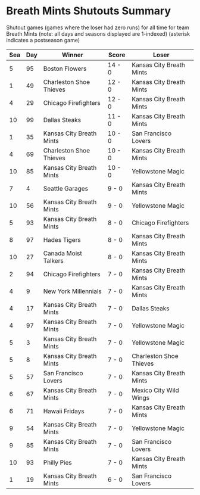 # Breath Mints Shutouts Summary



Shutout games (games where the loser had zero runs) for all time for team Breath Mints (note: all days and seasons displayed are 1-indexed) (asterisk indicates a postseason game)


| Sea | Day | Winner | Score | Loser | 
| ------ |------ |------ |------ |------ |
| 5 | 95 | Boston Flowers | 14 - 0 | Kansas City Breath Mints | 
| 1 | 49 | Charleston Shoe Thieves | 12 - 0 | Kansas City Breath Mints | 
| 4 | 29 | Chicago Firefighters | 12 - 0 | Kansas City Breath Mints | 
| 10 | 99 | Dallas Steaks | 11 - 0 | Kansas City Breath Mints | 
| 1 | 35 | Kansas City Breath Mints | 10 - 0 | San Francisco Lovers | 
| 4 | 69 | Charleston Shoe Thieves | 10 - 0 | Kansas City Breath Mints | 
| 10 | 85 | Kansas City Breath Mints | 10 - 0 | Yellowstone Magic | 
| 7 | 4 | Seattle Garages | 9 - 0 | Kansas City Breath Mints | 
| 10 | 56 | Kansas City Breath Mints | 9 - 0 | Yellowstone Magic | 
| 5 | 93 | Kansas City Breath Mints | 8 - 0 | Chicago Firefighters | 
| 8 | 97 | Hades Tigers | 8 - 0 | Kansas City Breath Mints | 
| 10 | 27 | Canada Moist Talkers | 8 - 0 | Kansas City Breath Mints | 
| 2 | 94 | Chicago Firefighters | 7 - 0 | Kansas City Breath Mints | 
| 4 | 9 | New York Millennials | 7 - 0 | Kansas City Breath Mints | 
| 4 | 17 | Kansas City Breath Mints | 7 - 0 | Dallas Steaks | 
| 4 | 97 | Kansas City Breath Mints | 7 - 0 | Yellowstone Magic | 
| 5 | 3 | Kansas City Breath Mints | 7 - 0 | Yellowstone Magic | 
| 5 | 8 | Kansas City Breath Mints | 7 - 0 | Charleston Shoe Thieves | 
| 5 | 57 | San Francisco Lovers | 7 - 0 | Kansas City Breath Mints | 
| 6 | 67 | Kansas City Breath Mints | 7 - 0 | Mexico City Wild Wings | 
| 6 | 71 | Hawaii Fridays | 7 - 0 | Kansas City Breath Mints | 
| 9 | 54 | Kansas City Breath Mints | 7 - 0 | Yellowstone Magic | 
| 9 | 85 | Kansas City Breath Mints | 7 - 0 | San Francisco Lovers | 
| 10 | 93 | Philly Pies | 7 - 0 | Kansas City Breath Mints | 
| 1 | 19 | Kansas City Breath Mints | 6 - 0 | San Francisco Lovers | 


